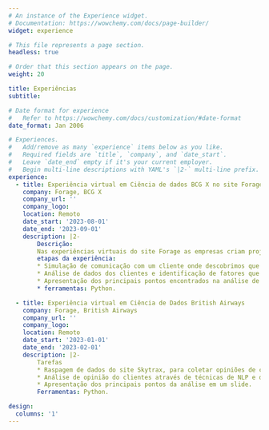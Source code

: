 ```yaml
---
# An instance of the Experience widget.
# Documentation: https://wowchemy.com/docs/page-builder/
widget: experience

# This file represents a page section.
headless: true

# Order that this section appears on the page.
weight: 20

title: Experiências
subtitle:

# Date format for experience
#   Refer to https://wowchemy.com/docs/customization/#date-format
date_format: Jan 2006

# Experiences.
#   Add/remove as many `experience` items below as you like.
#   Required fields are `title`, `company`, and `date_start`.
#   Leave `date_end` empty if it's your current employer.
#   Begin multi-line descriptions with YAML's `|2-` multi-line prefix.
experience:
  - title: Experiência virtual em Ciência de dados BCG X no site Forage
    company: Forage, BCG X
    company_url: ''
    company_logo: 
    location: Remoto
    date_start: '2023-08-01'
    date_end: '2023-09-01'
    description: |2-
        Descrição:
        Nas experiências virtuais do site Forage as empresas criam projetos que simulam um trabalho real na empresa com algumas tarefas, após fazer uma tarefa e entregar o site retorna uma resposta modelo para a tarefa que a empresa esperaria receber em um cenário real.
        etapas da experiência:
        * Simulação de comunicação com um cliente onde descobrimos que o cliente tinha um problema de alta taxa de Churn, logo após solicitação de dados importantes sobre o cliente para resolver o problema. 
        * Análise de dados dos clientes e identificação de fatores que aumentavam a probabilidade de churn do cliente(regressão logística e arvore de decisão).
        * Apresentação dos principais pontos encontrados na análise de dados em um Power Point/ executive summary.
        * ferramentas: Python.

  - title: Experiência virtual em Ciência de Dados British Airways
    company: Forage, British Airways
    company_url: ''
    company_logo: 
    location: Remoto
    date_start: '2023-01-01'
    date_end: '2023-02-01'
    description: |2-
        Tarefas
        * Raspagem de dados do site Skytrax, para coletar opiniões de clientes da British Airways
        * Análise de opinião do clientes através de técnicas de NLP e do ranking 5 estrelas dos serviços.
        * Apresentação dos principais pontos da análise em um slide.
        Ferramentas: Python.

design:
  columns: '1'
---
```

